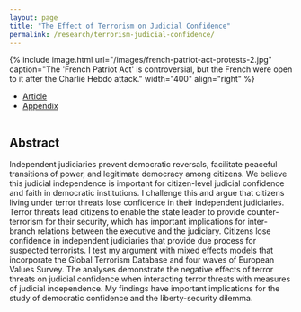 ```yaml
---
layout: page
title: "The Effect of Terrorism on Judicial Confidence"
permalink: /research/terrorism-judicial-confidence/
---
```


{% include image.html url="/images/french-patriot-act-protests-2.jpg" caption="The 'French Patriot Act' is controversial, but the French were open to it after the Charlie Hebdo attack." width="400" align="right" %}

<!--## Article and Supporting Materials  --> 

- [Article](https://www.dropbox.com/s/2hzp139vsj33r3g/terrorism-judiciary.pdf?dl=0)
- [Appendix](https://www.dropbox.com/s/a9nchqtjv1eynas/etjc-appendix.pdf?dl=0)


<hr style="clear:both;visibility: hidden;" />  

## Abstract

Independent judiciaries prevent democratic reversals, facilitate peaceful transitions of power, and legitimate democracy among citizens. We believe this judicial independence is important for citizen-level judicial confidence and faith in democratic institutions. I challenge this and argue that citizens living under terror threats lose confidence in their independent judiciaries. Terror threats lead citizens to enable the state leader to provide counter-terrorism for their security, which has important implications for inter-branch relations between the executive and the judiciary. Citizens lose confidence in independent judiciaries that provide due process for suspected terrorists. I test my argument with mixed effects models that incorporate the Global Terrorism Database and four waves of European Values Survey. The analyses demonstrate the negative effects of terror threats on judicial confidence when interacting terror threats with measures of judicial independence. My findings have important implications for the study of democratic confidence and the liberty-security dilemma.

